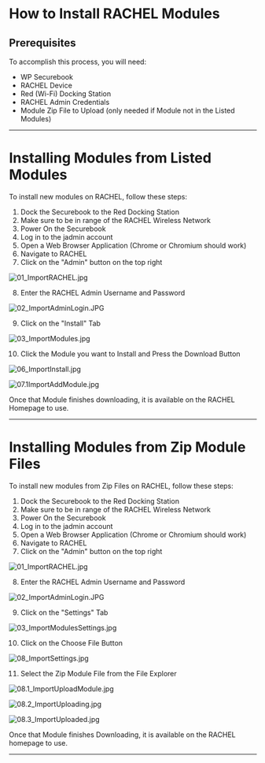 # How to Install RACHEL Modules

## Prerequisites

To accomplish this process, you will need:
- WP Securebook
- RACHEL Device
- Red (Wi-Fi) Docking Station
- RACHEL Admin Credentials
- Module Zip File to Upload (only needed if Module not in the Listed Modules)

---

# Installing Modules from Listed Modules

To install new modules on RACHEL, follow these steps:
1. Dock the Securebook to the Red Docking Station
2. Make sure to be in range of the RACHEL Wireless Network
3. Power On the Securebook
4. Log in to the jadmin account
5. Open a Web Browser Application (Chrome or Chromium should work)
6. Navigate to RACHEL
7. Click on the "Admin" button on the top right

![01_ImportRACHEL.jpg](../_resources/01_ImportRACHEL.jpg)

8. Enter the RACHEL Admin Username and Password

![02_ImportAdminLogin.JPG](../_resources/02_ImportAdminLogin.JPG)

9. Click on the "Install" Tab

![03_ImportModules.jpg](../_resources/03_ImportModules.jpg)

10. Click the Module you want to Install and Press the Download Button

![06_ImportInstall.jpg](../_resources/06_ImportInstall.jpg)

![07.1ImportAddModule.jpg](../_resources/07.1ImportAddModule.jpg)

Once that Module finishes downloading, it is available on the RACHEL Homepage to use.

---

# Installing Modules from Zip Module Files

To install new modules from Zip Files on RACHEL, follow these steps:
1. Dock the Securebook to the Red Docking Station
2. Make sure to be in range of the RACHEL Wireless Network
3. Power On the Securebook
4. Log in to the jadmin account
5. Open a Web Browser Application (Chrome or Chromium should work)
6. Navigate to RACHEL
7. Click on the "Admin" button on the top right

![01_ImportRACHEL.jpg](../_resources/01_ImportRACHEL.jpg)

8. Enter the RACHEL Admin Username and Password

![02_ImportAdminLogin.JPG](../_resources/02_ImportAdminLogin.JPG)

9. Click on the "Settings" Tab

![03_ImportModulesSettings.jpg](../_resources/03_ImportModulesSettings.jpg)

10. Click on the Choose File Button

![08_ImportSettings.jpg](../_resources/08_ImportSettings.jpg)

11. Select the Zip Module File from the File Explorer

![08.1_ImportUploadModule.jpg](../_resources/08.1_ImportUploadModule.jpg)

![08.2_ImportUploading.jpg](../_resources/08.2_ImportUploading.jpg)

![08.3_ImportUploaded.jpg](../_resources/08.3_ImportUploaded.jpg)

Once that Module finishes Downloading, it is available on the RACHEL homepage to use.

---